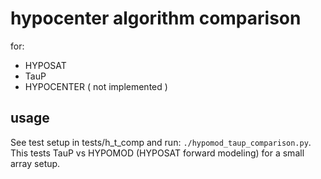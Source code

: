 # hypocenter algorithm comparison

for:

- HYPOSAT
- TauP
- HYPOCENTER ( not implemented )

## usage

See test setup in tests/h_t_comp and run: `./hypomod_taup_comparison.py`. This
tests TauP vs HYPOMOD (HYPOSAT forward modeling) for a small array setup.


